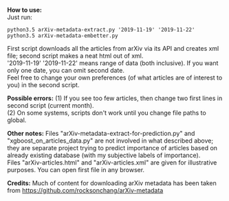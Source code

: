 **How to use:**<br/>
Just run:
```
python3.5 arXiv-metadata-extract.py '2019-11-19' '2019-11-22'
python3.5 arXiv-metadata-embetter.py
```
First script downloads all the articles from arXiv via its API and creates xml file; second script makes a neat html out of xml.<br/>
'2019-11-19' '2019-11-22' means range of data (both inclusive).  If you want only one date, you can omit second date.<br/>
Feel free to change your own preferences (of what articles are of interest to you) in the second script.<br/>

**Possible errors:**
(1) If you see too few articles, then change two first lines in second script (current month). <br/>
(2) On some systems, scripts don't work until you change file paths to global. <br/>

**Other notes:**
Files "arXiv-metadata-extract-for-prediction.py" and "xgboost_on_articles_data.py" are not involved in what described above; 
they are separate project trying to predict importance of articles based on already existing database (with my subjective labels of importance).<br/>
Files "arXiv-articles.html" and "arXiv-articles.xml" are given for illustrative purposes. You can open first file in any browser.<br/>

**Credits:**
Much of content for downloading arXiv metadata has been taken from https://github.com/rocksonchang/arXiv-metadata